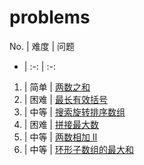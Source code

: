 # problems

No. | 难度 | 问题
- | :-: | :-:
 1.   | 简单 | [两数之和](https://leetcode-cn.com/problems/two-sum/)
 32.  | 困难 | [最长有效括号](https://leetcode-cn.com/problems/longest-valid-parentheses/)
 33.  | 中等 | [搜索旋转排序数组](https://leetcode-cn.com/problems/search-in-rotated-sorted-array/)
 321. | 困难 | [拼接最大数](https://leetcode-cn.com/problems/create-maximum-number/)
 445. | 中等 | [两数相加 II](https://leetcode-cn.com/problems/add-two-numbers-ii/)
 918. | 中等 | [环形子数组的最大和](https://leetcode-cn.com/problems/maximum-sum-circular-subarray/)
